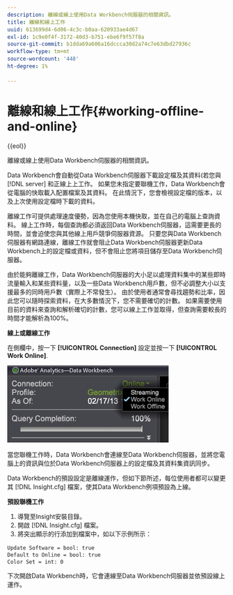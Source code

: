 ```yaml
---
description: 離線或線上使用Data Workbench伺服器的相關資訊。
title: 離線和線上工作
uuid: 613699d4-6d06-4c3c-b0aa-620933ae4d67
exl-id: 1c9e0f4f-3172-40d3-b751-ebe6f9f57f8a
source-git-commit: b1dda69a606a16dccca30d2a74c7e63dbd27936c
workflow-type: tm+mt
source-wordcount: '448'
ht-degree: 1%

---
```


# 離線和線上工作{#working-offline-and-online}

{{eol}}

離線或線上使用Data Workbench伺服器的相關資訊。

Data Workbench會自動從Data Workbench伺服器下載設定檔及其資料(若您與 [!DNL server] 和正線上上工作。 如果您未指定要聯機工作，Data Workbench會從電腦的快取載入配置檔案及其資料。 在此情況下，您會檢視設定檔的版本，以及上次使用設定檔時下載的資料。

離線工作可提供處理速度優勢，因為您使用本機快取，並在自己的電腦上查詢資料。 線上工作時，每個查詢都必須返回Data Workbench伺服器，這需要更長的時間，並會迫使您與其他線上用戶競爭伺服器資源。 只要您與Data Workbench伺服器有網路連線，離線工作就會阻止Data Workbench伺服器更新Data Workbench上的設定檔或資料，但不會阻止您將項目儲存至Data Workbench伺服器。

由於能夠離線工作，Data Workbench伺服器的大小足以處理資料集中的某些即時流量輸入和某些資料量，以及一些Data Workbench用戶數，但不必調整大小以支援最多的同時用戶數（實際上不常發生）。 由於使用者通常會尋找趨勢和比率，因此您可以隨時探索資料，在大多數情況下，您不需要確切的計數。 如果需要使用目前的資料來查詢和解析確切的計數，您可以線上工作並取得，但查詢需要較長的時間才能解析為100%。

**線上或離線工作**

在側欄中，按一下 **[!UICONTROL Connection]** 設定並按一下 **[!UICONTROL Work Online]**.

![](assets/sidebar_work_online.png)

當您聯機工作時，Data Workbench會連線至Data Workbench伺服器，並將您電腦上的資訊與位於Data Workbench伺服器上的設定檔及其資料集資訊同步。

Data Workbench的預設設定是離線運作，但如下節所述，每位使用者都可以變更其 [!DNL Insight.cfg] 檔案，使其Data Workbench例項預設為上線。

**預設聯機工作**

1. 導覽至Insight安裝目錄。
1. 開啟 [!DNL Insight.cfg] 檔案。
1. 將突出顯示的行添加到檔案中，如以下示例所示：

```
Update Software = bool: true
Default to Online = bool: true
Color Set = int: 0
```

下次開啟Data Workbench時，它會連線至Data Workbench伺服器並依預設線上運作。
